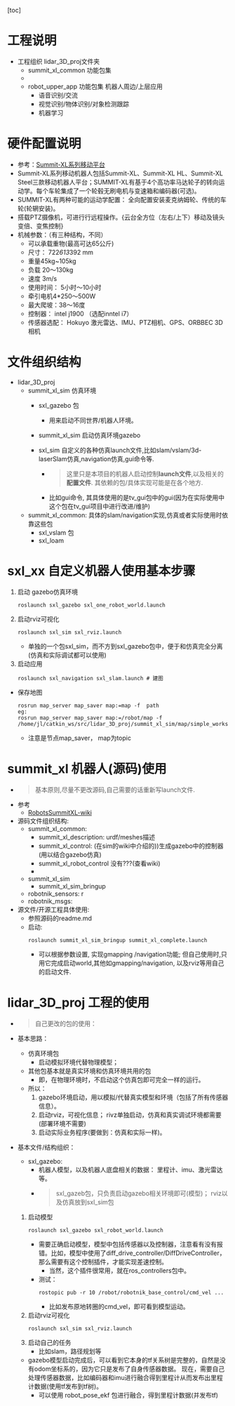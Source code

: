 [toc]
# 工程说明
* 工程组织 lidar_3D_proj文件夹
    * summit_xl_common 功能包集
    * 
    * robot_upper_app 功能包集 机器人周边/上层应用
        * 语音识别/交流
        * 视觉识别/物体识别/对象检测跟踪
        * 机器学习

# 硬件配置说明
* 参考：[Summit-XL系列移动平台](https://zhuanlan.zhihu.com/p/91415812)
* Summit-XL系列移动机器人包括Summit-XL、Summit-XL HL、Summit-XL Steel三款移动机器人平台；SUMMIT-XL有基于4个高功率马达轮子的转向运动学。每个车轮集成了一个轮毂无刷电机与变速箱和编码器(可选)。
* SUMMIT-XL有两种可能的运动学配置： 全向配置安装麦克纳姆轮、传统的车轮(轮辋安装)。
* 搭载PTZ摄像机，可进行行远程操作。{云台全方位（左右/上下）移动及镜头变倍、变焦控制}
* 机械参数：（有三种结构，不同）
    * 可以承载重物(最高可达65公斤)
    * 尺寸： 722*613*392 mm 
    * 重量45kg~105kg
    * 负载 20～130kg
    * 速度 3m/s
    * 使用时间： 5小时～10小时
    * 牵引电机4*250～500W
    * 最大爬坡：38～16度
    * 控制器： intel j1900 （选配inntel i7）
    * 传感器选配： Hokuyo 激光雷达、IMU、PTZ相机、GPS、ORBBEC 3D相机


# 文件组织结构
* lidar_3D_proj
    * summit_xl_sim 仿真环境
        * sxl_gazebo 包
            * 用来启动不同世界/机器人环境。

        * summit_xl_sim 启动仿真环境gazebo
        * sxl_sim 自定义的各种仿真launch文件,比如slam/vslam/3d-laserSlam仿真,navigation仿真,gui命令等.
            * > 这里只是本项目的机器人启动控制**launch文件**,以及相关的**配置文件**. 其依赖的包/具体实现可能是在各个地方.
            * 比如gui命令, 其具体使用的是tv_gui包中的gui(因为在实际使用中这个包在tv_gui项目中进行改进/维护)
    * summit_xl_common:  具体的slam/navigation实现,仿真或者实际使用时依靠这些包
        * sxl_vslam 包
        * sxl_loam 


# sxl_xx 自定义机器人使用基本步骤
1.  启动 gazebo仿真环境
    ```
    roslaunch sxl_gazebo sxl_one_robot_world.launch
    ```
2. 启动rviz可视化
    ```
    roslaunch sxl_sim sxl_rviz.launch
    ```
    * 单独的一个包sxl_sim，而不方到sxl_gazebo包中，便于和仿真完全分离(仿真和实际调试都可以使用)
3. 启动应用
    ```
    roslaunch sxl_navigation sxl_slam.launch # 建图
    ```
* 保存地图
    ```
    rosrun map_server map_saver map:=map -f  path
    eg:
    rosrun map_server map_saver map:=/robot/map -f /home/jl/catkin_ws/src/lidar_3D_proj/summit_xl_sim/map/simple_workshop

    ```
    * 注意是节点map_saver， map为topic 

# summit_xl 机器人(源码)使用
* > 基本原则,尽量不更改源码,自己需要的话重新写launch文件.
* 参考
    * [RobotsSummitXL-wiki](Thttp://wiki.ros.org/Robots/SummitXL)
* 源码文件组织结构:
    * summit_xl_common:
        * summit_xl_description: urdf/meshes描述
        * summit_xl_control: (在sim的wiki中介绍的))生成gazebo中的控制器(用以结合gazebo仿真)
        * summit_xl_robot_control 没有???(查看wiki) 
        * 
    * summit_xl_sim
        *  summit_xl_sim_bringup
    * robotnik_sensors: r
    * robotnik_msgs:
* 源文件/开源工程具体使用:
    * 参照源码的readme.md
    * 启动:
        ```
        roslaunch summit_xl_sim_bringup summit_xl_complete.launch
        ```
        * 可以根据参数设置, 实现gmapping /navigation功能; 但自己使用时,只用它完成启动world,其他如gmapping/navigation, 以及rviz等用自己的启动文件.


# lidar_3D_proj 工程的使用
* > 自己更改的包的使用：
* 基本思路：
    * 仿真环境包
        * 启动模拟环境代替物理模型；
    * 其他包基本就是真实环境和仿真环境共用的包
        * 即，在物理环境时，不启动这个仿真包即可完全一样的运行。
    * 所以：
        1. gazebo环境启动，用以模拟/代替真实模型和环境（包括了所有传感器信息）。
        2. 启动rviz，可视化信息； rivz单独启动，仿真和真实调试环境都需要(部署环境不需要)
        3. 启动实际业务程序(要做到：仿真和实际一样)。

* 基本文件/结构组织：
    * sxl_gazebo: 
        * 机器人模型，以及机器人底盘相关的数据： 里程计、imu、激光雷达等。
        * > sxl_gazeb包，只负责启动gazebo相关环境即可(模型)； rviz以及仿真放到sxl_sim包
    1. 启动模型
        ```
        roslaunch sxl_gazebo sxl_robot_world.launch
        ```
        * 需要正确启动模型，模型中包括传感器以及控制器，注意看有没有报错。比如，模型中使用了diff_drive_controller/DiffDriveController，那么需要有这个控制插件，才能实现差速控制。
            * 当然，这个插件很常用，就在ros_controllers包中。
        * 测试：
            ```
            rostopic pub -r 10 /robot/robotnik_base_control/cmd_vel ...
            ```
            * 比如发布原地转圈的cmd_vel，即可看到模型运动。
    2. 启动rviz可视化
        ```
        roslaunch sxl_sim sxl_rviz.launch
        ```
    3. 启动自己的任务
        * 比如slam，路径规划等
    * gazebo模型启动完成后，可以看到它本身的tf关系树是完整的，自然是没有odom坐标系的，因为它只是发布了自身传感器数据。 现在，需要自己处理传感器数据，比如编码器和imu进行融合得到里程计从而发布出里程计数据(使用tf发布到tf树)。
        * 可以使用 robot_pose_ekf 包进行融合，得到里程计数据(并发布tf)

    

     
